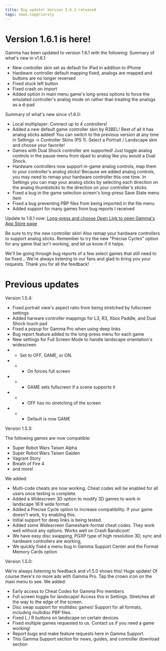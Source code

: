 ```yaml
---
title: Big update! Version 1.6.1 released
tags: news,toppriority
---
```


# Version 1.6.1 is here!


Gamma has been updated to version 1.6.1 with the following:
Summary of what's new in v1.6.1:
 - New controller skin set as default for iPad in addition to iPhone
 - Hardware controller default mapping fixed, analogs are mapped and buttons are no longer reversed
 - Fixed stuck left button
 - Fixed crash on import
 - Added option in main menu game's long-press options to force the emulated controller's analog mode on rather than treating the analogs as a d-pad

Summary of what's new since v1.6.0:
 - Local multiplayer: Connect up to 4 controllers!
 - Added a new default game controller skin by R3BEL! Best of all it has analog sticks added! You can switch to the previous version at any time in Settings -> Controller Skins (PS 1). Select a Portrait / Landscape skin and choose your favorite!
 - Games with Dual Shock controller are supported! Just toggle analog controls in the pause menu from dpad to analog like you would a Dual Shock.
 - Hardware controllers now support in-game analog controls, map them to your controller's analog sticks! Because we added analog controls, you may need to remap your hardware controller this one time. In Settings you can map your analog sticks by selecting each direction on the analog thumbsticks to the direction on your controller's sticks.
 - Fixed a bug in the game selection screen's long-press Save State menu item
 - Fixed a bug preventing PBP files from being imported in the file menu
 - Added support for many games from bug reports I received

Update to 1.6.1 now:
[Long-press and choose Open Link to open Gamma's App Store page](https://apps.apple.com/us/app/gamma-ps-1-game-emulator/id6499106870)

Be sure to try the new controller skin! Also remap your hardware controllers to support analog sticks.
Remember to try the new "Precise Cycles" option for any game that isn't working, and let us know if it helps.

We'll be going through bug reports of a few select games that still need to be fixed...
We're always listening to our fans and glad to bring you your requests. Thank you for all the feedback!


# Previous updates


Version 1.5.4:

 - Fixed portrait view's aspect ratio from being stretched by fullscreen settings
 - Added harware controller mappings for L3, R3, Xbox Paddle, and Dual Shock touch pad
 - Fixed a popup for Gamma Pro when using deep links
 - Bug report feature added to the long-press menu for each game
 - New settings for Full Screen Mode to handle landscape orientation's widescreen
 - - Set to OFF, GAME, or ON.
 - - - On forces full screen
 - - - GAME sets fullscreen if a scene supports it
 - - - OFF has no stretching of the screen
 - - - Default is now GAME

Version 1.5.3:

The following games are now compatible:
- Super Robot Wars Taisen Alpha 
- Super Robot Wars Taisen Gaiden
- Vagrant Story 
- Breath of Fire 4
- and more!

We added:
- Multi-code cheats are now working. Cheat codes will be enabled for all users once testing is complete.
- Added a Widescreen 3D option to modify 3D games to work in landscape 16:9 wide format.
- Added a Precise Cycle option to increase compatibility. If your game doesn't work, try enabling this.
- Initial support for deep links is being tested.
- Added some Widescreen Gameshark-format cheat codes. They work well without any options. Works well on Crash Bandicoot!
- We have easy disc swapping, PGXP type of high resolution 3D, sync and hardware controllers are working, 
- We quickly fixed a menu bug in Gamma Support Center and the Format Memory Cards option


Version 1.5.0:

We're always listening to feedback and v1.5.0 shows this! Huge update!
Of course there's no more ads with Gamma Pro. Tap the crown icon on the main menu to see.
We added:
- Early access to Cheat Codes for Gamma Pro members
- Full screen toggle for landscape! Access this in Settings. Stretches all the way to the edge of the screen.
- Disc swap support for multidisc games! Support for all formats, including multidisc PBP files.
- Fixed L / R buttons on landscape on certain devices
- Fixed multiple games requested to us. Contact us if you need a game working!
- Report bugs and make feature requests here in Gamma Support
- This Gamma Support section for news, guides, and controller download section
